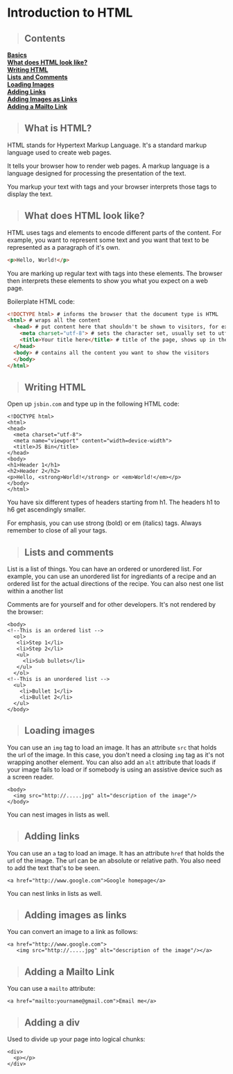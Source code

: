 # Introduction to HTML


> ## Contents

**[Basics](#basics)**<br>
**[What does HTML look like?](#HTMLlooklike)**<br>
**[Writing HTML](#WritinganewHTML)**<br>
**[Lists and Comments](#lists)**<br>
**[Loading Images](#loadingimages)**<br>
**[Adding Links](#links)**<br>
**[Adding Images as Links](#imglinks)**<br>
**[Adding a Mailto Link](#mailto)**<br>

<a name="basics"></a>
> ## What is HTML?

HTML stands for Hypertext Markup Language. It's a standard markup language used to create web pages.

It tells your browser how to render web pages. A markup language is a language designed for processing the presentation of the text. 

You markup your text with tags and your browser interprets those tags to display the text. 

<a name="HTMLlooklike"></a>
> ## What does HTML look like?

HTML uses tags and elements to encode different parts of the content.
For example, you want to represent some text and you want that text to be represented as a paragraph of it's own.

```html
<p>Hello, World!</p>
```

You are marking up regular text with tags into these elements. The browser then interprets these elements to show you what you expect on a web page.

Boilerplate HTML code:

```html
<!DOCTYPE html> # informs the browser that the document type is HTML
<html> # wraps all the content
  <head> # put content here that shouldn't be shown to visitors, for example, link to style sheets or Javascript files
    <meta charset="utf-8"> # sets the character set, usually set to utf-8 which includes most characters in any language 
    <title>Your title here</title> # title of the page, shows up in the tab of the browser
  </head>
  <body> # contains all the content you want to show the visitors
  </body>
</html>
```
<a name="WritinganewHTML"></a>
> ## Writing HTML

Open up `jsbin.com` and type up in the following HTML code:

```
<!DOCTYPE html>
<html>
<head>
  <meta charset="utf-8">
  <meta name="viewport" content="width=device-width">
  <title>JS Bin</title>
</head>
<body>
<h1>Header 1</h1>
<h2>Header 2</h2>
<p>Hello, <strong>World!</strong> or <em>World!</em></p>
</body>
</html>
```

You have six different types of headers starting from h1. The headers h1 to h6 get ascendingly smaller.

For emphasis, you can use strong (bold) or em (italics) tags.
Always remember to close of all your tags.

<a name="lists"></a>
> ## Lists and comments

List is a list of things. You can have an ordered or unordered list. For example, you can use an unordered list for ingrediants of a recipe and an ordered list for the actual directions of the recipe. You can also nest one list within a another list

Comments are for yourself and for other developers. It's not rendered by the browser:

```
<body>
<!--This is an ordered list -->
  <ol>
   <li>Step 1</li>
   <li>Step 2</li>
   <ul>
     <li>Sub bullets</li>
   </ul>
  </ol>
<!--This is an unordered list -->
  <ul>
    <li>Bullet 1</li>
    <li>Bullet 2</li>
  </ul>
</body>
```

<a name="loadingimages"></a>
> ## Loading images

You can use an `img` tag to load an image.
It has an attribute `src` that holds the url of the image.
In this case, you don't need a closing `img` tag as it's not wrapping another element.
You can also add an `alt` attribute that loads if your image fails to load or if somebody is using an assistive device such as a screen reader.

```
<body>
  <img src="http://.....jpg" alt="description of the image"/>
</body>
```

You can nest images in lists as well.

<a name="links"></a>
> ## Adding links

You can use an `a` tag to load an image.
It has an attribute `href` that holds the url of the image.
The url can be an absolute or relative path. 
You also need to add the text that's to be seen. 

```
<a href="http://www.google.com">Google homepage</a>
```

You can nest links in lists as well.

<a name="imglinks"></a>
> ## Adding images as links

You can convert an image to a link as follows:

```
<a href="http://www.google.com">
   <img src="http://.....jpg" alt="description of the image"/></a>
```

<a name="mailto"></a>
> ## Adding a Mailto Link

You can use a `mailto` attribute:

```
<a href="mailto:yourname@gmail.com">Email me</a>
```

<a name="div"></a>
> ## Adding a div

Used to divide up your page into logical chunks:

```
<div>
  <p></p>
</div>
```
